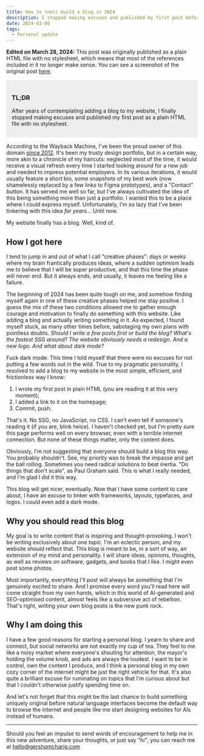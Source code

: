 ```yaml
---
title: How to (not) build a blog in 2024
description: I stopped making excuses and published my first post before I even had a blog.
date: 2024-03-08
tags:
  - Personal update
---
```


**Edited on March 28, 2024:** This post was originally published as a plain HTML file with no stylesheet, which means that most of the references included in it no longer make sense. You can see a screenshot of the original post [here](/img/How-to-not-build-a-blog-in-2024-original.png).

<div style="background-color: #eee; padding: 1em; margin-top: 1em;">
  <h3>TL;DR</h3>
  <p>After years of contemplating adding a blog to my website, I finally stopped making excuses and published my first post as a plain HTML file with no stylesheet.</p>
</div>

According to the Wayback Machine, I've been the proud owner of this domain [since 2012](https://web.archive.org/web/20120220231348/http://www.gershomcharig.com/). It's been my trusty design portfolio, but in a certain way, more akin to a chronicle of my haircuts: neglected most of the time, it would receive a visual refresh every time I started looking around for a new job and needed to impress potential employers. In its various iterations, it would usually feature a short bio, some snapshots of my best work (now shamelessly replaced by a few links to Figma prototypes), and a "Contact" button. It has served me well so far, but I've always cultivated the idea of this being something more than just a portfolio. I wanted this to be a place where I could express myself. Unfortunately, I'm so lazy that I've been tinkering with this idea _for years_... Until now.

My website finally has a blog. Well, kind of.

## How I got here

I tend to jump in and out of what I call "creative phases": days or weeks where my brain frantically produces ideas, where a sudden optimism leads me to believe that I will be super productive, and that this time the phase will never end. But it always ends, and usually, it leaves me feeling like a failure.

The beginning of 2024 has been quite tough on me, and somehow finding myself again in one of these creative phases helped me stay positive. I guess the mix of these two conditions allowed me to gather enough courage and motivation to finally do something with this website. Like adding a blog and actually writing something in it. As expected, I found myself stuck, as many other times before, sabotaging my own plans with pointless doubts. _Should I write a few posts first or build the blog? What's the fastest SSG around? The website obviously needs a redesign. And a new logo. And what about dark mode?_

Fuck dark mode. This time I told myself that there were no excuses for not putting a few words out in the wild. True to my pragmatic personality, I resolved to add a blog to my website in the most simple, efficient, and frictionless way I know:

1. I wrote my first post in plain HTML (you are reading it at this very moment);
2. I added a link to it on the homepage;
3. Commit, push.

That's it. No SSG, no JavaScript, no CSS. I can't even tell if someone's reading it (if you are, blink twice). I haven't checked yet, but I'm pretty sure this page performs well on every browser, even with a terrible internet connection. But none of these things matter, only the content does.

Obviously, I'm not suggesting that everyone should build a blog this way. You probably shouldn't. See, my priority was to break the impasse and get the ball rolling. Sometimes you need radical solutions to beat inertia. "Do things that don't scale", as Paul Graham said. This is what I really needed, and I'm glad I did it this way.

This blog will get nicer, eventually. Now that I have some content to care about, I have an excuse to tinker with frameworks, layouts, typefaces, and logos. I could even add a dark mode.

## Why you should read this blog

My goal is to write content that is inspiring and thought-provoking. I won't be writing exclusively about one topic. I'm an eclectic person, and my website should reflect that. This blog is meant to be, in a sort of way, an extension of my mind and personality. I will share ideas, opinions, thoughts, as well as reviews on software, gadgets, and books that I like. I might even post some photos.

Most importantly, everything I'll post will always be something that I'm genuinely excited to share. And I promise every word you'll read here will come straight from my own hands, which in this world of AI-generated and SEO-optimised content, almost feels like a subversive act of rebellion. That's right, writing your own blog posts is the new punk rock.

## Why I am doing this

I have a few good reasons for starting a personal blog. I yearn to share and connect, but social networks are not exactly my cup of tea. They feel to me like a noisy market where everyone's shouting for attention, the mayor's holding the volume knob, and ads are always the loudest. I want to be in control, own the content I produce, and I think a personal blog in my own cozy corner of the internet might be just the right vehicle for that. It's also quite a brilliant excuse for ruminating on topics that I'm curious about but that I couldn't otherwise justify spending time on.

And let's not forget that this might be the last chance to build something uniquely original before natural language interfaces become the default way to browse the internet and people like me start designing websites for AIs instead of humans.

---

Should you feel an impulse to send words of encouragement to help me in this new adventure, share your thoughts, or just say _"hi"_, you can reach me at [hello@gershomcharig.com](mailto:hello@gershomcharig.com)
